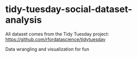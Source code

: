 # tidy-tuesday-social-dataset-analysis
All dataset comes from the Tidy Tuesday project: https://github.com/rfordatascience/tidytuesday

Data wrangling and visualization for fun
